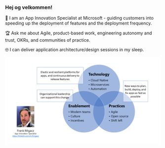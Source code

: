 ### Hej og velkommen!

💼 I am an App Innovation Specialist at Microsoft - guiding customers into speeding up the deployment of features and the deployment frequency.

🏆 Ask me about Agile, product-based work, engineering autonomy and trust, OKRs, and communities of practice.

🤓 I can deliver application architecture/design sessions in my sleep.

![A Venn diagram with the following three circles: Technology (Cloud Native, microservices, and automation), Practices (Agile, open source, and shift left), and Enablement (modern teams, culture, and incentives).](./media/brand.png)

